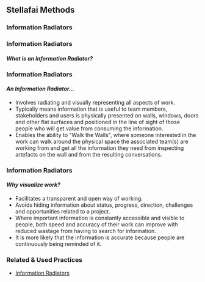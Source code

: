 <!-- .slide: data-background-image="images/title-slide-background.png"  -->
## Stellafai Methods <!-- {.element: class="course-title"} -->
### Information Radiators <!-- {.element: class="title-color"} -->




<!-- .slide: id="information-radiators" -->
### Information Radiators
#### _What is an Information Radiator?_



### Information Radiators
#### _An Information Radiator..._
- Involves radiating and visually representing all aspects of work.
- Typically means information that is useful to team members, stakeholders and users is physically presented on walls, windows, doors and other flat surfaces and positioned in the line of sight of those people who will get value from consuming the information.
- Enables the ability to "Walk the Walls", where someone interested in the work can walk around the physical space the associated team(s) are working from and get all the information they need from inspecting artefacts on the wall and from the resulting conversations.



### Information Radiators
#### _Why visualize work?_
- Facilitates a transparent and open way of working.
- Avoids hiding information about status, progress, direction, challenges and opportunities related to a project.
- Where important information is constantly accessible and visible to people, both speed and accuracy of their work can improve with reduced wastage from having to search for information.
- It is more likely that the information is accurate because people are continuously being reminded of it.



<!-- .slide: data-background-image="images/book-background.jpeg", class="black-style"  data-background-opacity="0.3" -->
### Related & Used Practices
- [Information Radiators](https://openpracticelibrary.com/practice/visualisation-of-work/)
